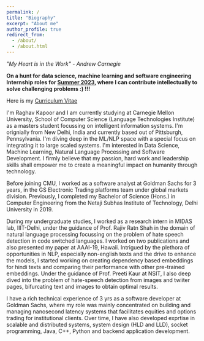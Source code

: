 ```yaml
---
permalink: /
title: "Biography"
excerpt: "About me"
author_profile: true
redirect_from: 
  - /about/
  - /about.html
---
```

<i>"My Heart is in the Work" - Andrew Carnegie</i>

<b>On a hunt for data science, machine learning and software engineering Internship roles for <u>Summer 2023</u>, where I can contribute intellectually to solve challenging problems :) !!!</b>

Here is my [Curriculum Vitae](https://raghav1606.github.io/files/resume.pdf)

I'm Raghav Kapoor and I am currently studying at Carnegie Mellon University, School of Computer Science (Language Technologies Institute) as a masters student focussing on intelligent information systems. I'm orignially from New Delhi, India and currently based out of Pittsburgh, Pennsylvania. I'm diving deep in the ML/NLP space with a special focus on integrating it to large scaled systems. I'm interested in Data Science, Machine Learning, Natural Language Processing and Software Development. I firmly believe that my passion, hard work and leadership skills shall empower me to create a meaningful impact on humanity through technology.

Before joining CMU, I worked as a software analyst at Goldman Sachs for 3 years, in the GS Electronic Trading platforms team under global markets division. Previously, I completed my Bachelor of Science (Hons.) in Computer Engineering from the Netaji Subhas Institute of Technology, Delhi University in 2019.

During my undergraduate studies, I worked as a research intern in MIDAS lab, IIIT-Delhi, under the guidance of Prof. Rajiv Ratn Shah in the domain of natural language processing focussing on the problem of hate speech detection in code switched languages. I worked on two publications and also presented my paper at AAAI-19, Hawaii. Intrigued  by the plethora of opportunities in NLP, especially non-english texts and the drive to enhance the models, I started working on creating dependency based embeddings for hindi texts and comparing their performance with other pre-trained embeddings. Under the guidance of Prof. Preeti Kaur at NSIT, I also deep dived into the problem of hate-speech detection from images and twiiter pages, bifurcating text and images to obtain optimal results.

I have a rich technical experience of 3 yrs as a software developer at Goldman Sachs, where my role was mainly concentrated on building and managing nanosecond latency systems that facilitates equities and options trading for institutional clients. Over time, I have also developed exprtise in scalable and distributed systems, system design (HLD and LLD), socket programming, Java, C++, Python and backend application development. 
